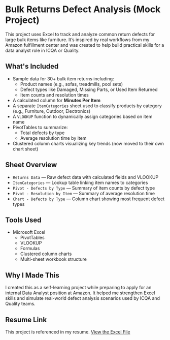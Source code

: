 # Bulk Returns Defect Analysis (Mock Project)

This project uses Excel to track and analyze common return defects for large bulk items like furniture. It’s inspired by real workflows from my Amazon fulfillment center and was created to help build practical skills for a data analyst role in ICQA or Quality.

## What's Included

- Sample data for 30+ bulk item returns including:
  - Product names (e.g., sofas, treadmills, pool sets)
  - Defect types like Damaged, Missing Parts, or Used Item Returned
  - Item counts and resolution times
- A calculated column for **Minutes Per Item**
- A separate `ItemCategories` sheet used to classify products by category (e.g., Furniture, Outdoor, Electronics)
- A `VLOOKUP` function to dynamically assign categories based on item name
- PivotTables to summarize:
  - Total defects by type
  - Average resolution time by item
- Clustered column charts visualizing key trends (now moved to their own chart sheet)

## Sheet Overview

- `Returns Data` — Raw defect data with calculated fields and VLOOKUP
- `ItemCategories` — Lookup table linking item names to categories
- `Pivot - Defects by Type` — Summary of item counts by defect type
- `Pivot - Resolution by Item` — Summary of average resolution time
- `Chart - Defects by Type` — Column chart showing most frequent defect types

## Tools Used

- Microsoft Excel
  - PivotTables
  - VLOOKUP
  - Formulas
  - Clustered column charts
  - Multi-sheet workbook structure

## Why I Made This

I created this as a self-learning project while preparing to apply for an internal Data Analyst position at Amazon. It helped me strengthen Excel skills and simulate real-world defect analysis scenarios used by ICQA and Quality teams.

## Resume Link

This project is referenced in my resume. [View the Excel File](./Bulk_Returns_Analysis_Project.xlsx)
